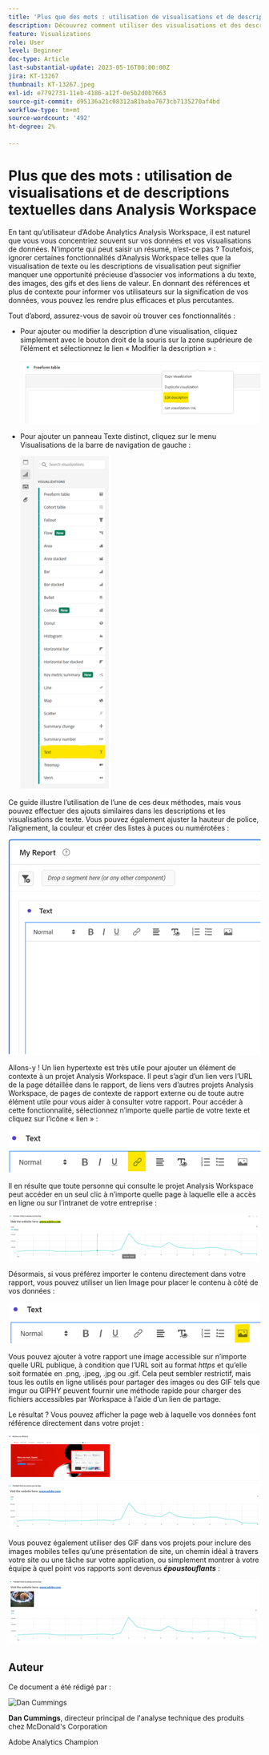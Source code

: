 ```yaml
---
title: 'Plus que des mots : utilisation de visualisations et de descriptions textuelles dans Analysis Workspace'
description: Découvrez comment utiliser des visualisations et des descriptions textuelles dans les projets pour offrir un Analysis Workspace plus épuré à vos utilisateurs finaux.
feature: Visualizations
role: User
level: Beginner
doc-type: Article
last-substantial-update: 2023-05-16T00:00:00Z
jira: KT-13267
thumbnail: KT-13267.jpeg
exl-id: e7792731-11eb-4186-a12f-0e5b2d0b7663
source-git-commit: d95136a21c08312a81baba7673cb7135270af4bd
workflow-type: tm+mt
source-wordcount: '492'
ht-degree: 2%

---
```


# Plus que des mots : utilisation de visualisations et de descriptions textuelles dans Analysis Workspace

En tant qu’utilisateur d’Adobe Analytics Analysis Workspace, il est naturel que vous vous concentriez souvent sur vos données et vos visualisations de données. N’importe qui peut saisir un résumé, n’est-ce pas ? Toutefois, ignorer certaines fonctionnalités d’Analysis Workspace telles que la visualisation de texte ou les descriptions de visualisation peut signifier manquer une opportunité précieuse d’associer vos informations à du texte, des images, des gifs et des liens de valeur. En donnant des références et plus de contexte pour informer vos utilisateurs sur la signification de vos données, vous pouvez les rendre plus efficaces et plus percutantes.

Tout d’abord, assurez-vous de savoir où trouver ces fonctionnalités :

- Pour ajouter ou modifier la description d’une visualisation, cliquez simplement avec le bouton droit de la souris sur la zone supérieure de l’élément et sélectionnez le lien « Modifier la description » :

  ![texte 01](assets/t01.png)


- Pour ajouter un panneau Texte distinct, cliquez sur le menu Visualisations de la barre de navigation de gauche :

  ![texte 02](assets/t02.png)

Ce guide illustre l’utilisation de l’une de ces deux méthodes, mais vous pouvez effectuer des ajouts similaires dans les descriptions et les visualisations de texte. Vous pouvez également ajuster la hauteur de police, l’alignement, la couleur et créer des listes à puces ou numérotées :

![texte 03](assets/t03.png)

Allons-y ! Un lien hypertexte est très utile pour ajouter un élément de contexte à un projet Analysis Workspace. Il peut s’agir d’un lien vers l’URL de la page détaillée dans le rapport, de liens vers d’autres projets Analysis Workspace, de pages de contexte de rapport externe ou de toute autre élément utile pour vous aider à consulter votre rapport. Pour accéder à cette fonctionnalité, sélectionnez n’importe quelle partie de votre texte et cliquez sur l’icône « lien » :

![texte 04](assets/t04.png)

Il en résulte que toute personne qui consulte le projet Analysis Workspace peut accéder en un seul clic à n’importe quelle page à laquelle elle a accès en ligne ou sur l’intranet de votre entreprise :

![texte 05](assets/t05.png)

Désormais, si vous préférez importer le contenu directement dans votre rapport, vous pouvez utiliser un lien Image pour placer le contenu à côté de vos données :

![texte 06](assets/t06.png)

Vous pouvez ajouter à votre rapport une image accessible sur n’importe quelle URL publique, à condition que l’URL soit au format *https* et qu’elle soit formatée en .png, .jpeg, .jpg ou .gif. Cela peut sembler restrictif, mais tous les outils en ligne utilisés pour partager des images ou des GIF tels que imgur ou GIPHY peuvent fournir une méthode rapide pour charger des fichiers accessibles par Workspace à l’aide d’un lien de partage.

Le résultat ? Vous pouvez afficher la page web à laquelle vos données font référence directement dans votre projet :

![texte 07](assets/t07.png)

Vous pouvez également utiliser des GIF dans vos projets pour inclure des images mobiles telles qu’une présentation de site, un chemin idéal à travers votre site ou une tâche sur votre application, ou simplement montrer à votre équipe à quel point vos rapports sont devenus ***époustouflants*** :

![texte 08](assets/t08.png)

## Auteur

Ce document a été rédigé par :

![Dan Cummings &#x200B;](assets/text09.png)

**Dan Cummings**, directeur principal de l&#39;analyse technique des produits chez McDonald&#39;s Corporation

Adobe Analytics Champion
